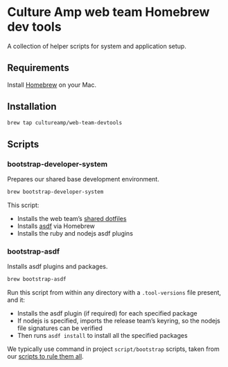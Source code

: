# Culture Amp web team Homebrew dev tools

A collection of helper scripts for system and application setup.

## Requirements

Install [Homebrew](https://brew.sh) on your Mac.

## Installation

```sh
brew tap cultureamp/web-team-devtools
```

## Scripts

### bootstrap-developer-system

Prepares our shared base development environment.

```sh
brew bootstrap-developer-system
```

This script:

- Installs the web team’s [shared
  dotfiles](https://github.com/cultureamp/web-team-dotfiles)
- Installs [asdf](https://asdf-vm.com) via Homebrew
- Installs the ruby and nodejs asdf plugins

### bootstrap-asdf

Installs asdf plugins and packages.

```sh
brew bootstrap-asdf
```

Run this script from within any directory with a `.tool-versions` file present,
and it:

- Installs the asdf plugin (if required) for each specified package
- If nodejs is specified, imports the release team’s keyring, so the nodejs file
  signatures can be verified
- Then runs `asdf install` to install all the specified packages

We typically use command in project `script/bootstrap` scripts, taken from our
[scripts to rule them all][scripts].

[scripts]: https://github.com/cultureamp/web-team-scripts-to-rule-them-all
